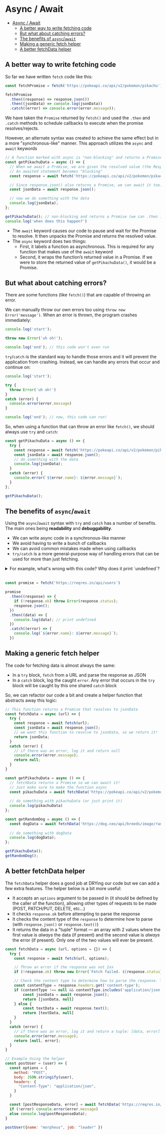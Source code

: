 # Async / Await

- [Async / Await](#async--await)
  - [A better way to write fetching code](#a-better-way-to-write-fetching-code)
  - [But what about catching errors?](#but-what-about-catching-errors)
  - [The benefits of `async`/`await`](#the-benefits-of-asyncawait)
  - [Making a generic fetch helper](#making-a-generic-fetch-helper)
  - [A better fetchData helper](#a-better-fetchdata-helper)


## A better way to write fetching code

So far we have written `fetch` code like this:

```js
const fetchPromise = fetch('https://pokeapi.co/api/v2/pokemon/pikachu');

fetchPromise
  .then((response) => response.json())
  .then((jsonData) => console.log(jsonData))
  .catch((error) => console.error(error.message));
```

We have taken the `Promise` returned by `fetch()` and used the `.then` and `.catch` methods to schedule callbacks to execute when the promise resolves/rejects.

However, an alternate syntax was created to achieve the same effect but in a more "synchronous-like" manner. This approach utilizes the `async` and `await` keywords

```jsx
// A function marked with async is "non-blocking" and returns a Promise
const getPikachuData = async () => { 
  // When we await a Promise, we are given the resolved value (the Response object)
  // An awaited statement becomes "blocking"
  const response = await fetch('https://pokeapi.co/api/v2/pokemon/pikachu');

  // Since response.json() also returns a Promise, we can await it too.
  const jsonData = await response.json();

  // now we do something with the data
  console.log(jsonData);
};

getPikachuData(); // non-blocking and returns a Promise (we can .then it if we wanted to)
console.log('when does this happen?') 
```

- The `await` keyword causes our code to pause and wait for the Promise to resolve. It then unpacks the Promise and returns the resolved value.
- The `async` keyword does two things:
    - First, it labels a function as asynchronous. This is required for any function that makes use of the `await` keyword
    - Second, it wraps the function’s returned value in a Promise. If we were to store the returned value of `getPikachuData()`, it would be a Promise.

## But what about catching errors?

There are some functions (like `fetch()`) that are capable of throwing an error. 

We can manually throw our own errors too using `throw new Error('message')`. When an error is thrown, the program crashes immediately:

```js
console.log('start');

throw new Error('uh oh!');

console.log('end'); // this code won't even run
```

`try`/`catch` is the standard way to handle those errors and it will prevent the application from crashing. Instead, we can handle any errors that occur and continue on:

```js
console.log('start');

try {
  throw Error('uh oh!')
}
catch (error) {
  console.error(error.message)
}

console.log('end'); // now, this code can run!
```

So, when using a function that can throw an error like `fetch()`, we should always use `try` and `catch`:

```js
const getPikachuData = async () => { 
  try {
    const response = await fetch('https://pokeapi.co/api/v2/pokemon/pikachu');
    const jsonData = await response.json();
    // do something with the data
    console.log(jsonData);
  }
  catch (error) {
    console.error(`${error.name}: ${error.message}`);
  }
};

getPikachuData();
```

## The benefits of `async`/`await`

Using the `async`/`await` syntax with `try` and `catch` has a number of benefits. The main ones being **readability** and **debuggability**.
* We can write async code in a synchronous-like manner
* We avoid having to write a bunch of callbacks
* We can avoid common mistakes made when using callbacks
* `try/catch` is a more general-purpose way of handling errors that can be used for more than just fetching.

<details><summary>For example, what's wrong with this code? Why does it print `undefined`?</summary>

Forgot to return from the first `.then` when chaining to a second `.then`

</details><br>


```js
const promise = fetch('https://reqres.in/api/users')

promise
  .then((response) => {
    if (!response.ok) throw Error(response.status);
    response.json();
  })
  .then((data) => {
    console.log(data); // print undefined
  })
  .catch((error) => {
    console.log(`${error.name}: ${error.message}`);
  })
```

## Making a generic fetch helper

The code for fetching data is almost always the same: 

- In a `try` block, `fetch` from a URL and parse the response as JSON
- In a `catch` block, log the caught `error`. Any error that occurs in the `try` block will be caught by this one shared `catch` block

So, we can refactor our code a bit and create a helper function that abstracts away this logic:

```js
// This function returns a Promise that resolves to jsonData
const fetchData = async (url) => {
  try {
    const response = await fetch(url);
    const jsonData = await response.json();
    // we want this function to resolve to jsonData, so we return it!
    return jsonData; 
  }
  catch (error) {
    // if there was an error, log it and return null
    console.error(error.message);
    return null; 
  }
}

const getPikachuData = async () => {    
  // fetchData returns a Promise so we can await it! 
  // Just make sure to make the function async
  const pikachuData = await fetchData('https://pokeapi.co/api/v2/pokemon/pikachu');
  
  // do something with pikachuData (or just print it)
  console.log(pikachuData)
};

const getRandomDog = async () => {    
  const dogData = await fetchData('https://dog.ceo/api/breeds/image/random');
  
  // do something with dogData
  console.log(dogData);
};

getPikachuData();
getRandomDog();
```

## A better fetchData helper

The `fetchData` helper does a good job at DRYing our code but we can add a few extra features. The helper below is a bit more useful:

* It accepts an `options` argument to be passed in (it should be defined by the caller of the function), allowing other types of requests to be made (POST, PATCH/PUT, DELETE, etc...)
* It checks `response.ok` before attempting to parse the response
* It checks the content type of the `response` to determine how to parse (with `response.json()` or `response.text()`)
* It returns the data in a "tuple" format — an array with 2 values where the first value is _always_ the data (if present) and the second value is _always_ the error (if present). Only one of the two values will ever be present.

```js
const fetchData = async (url, options = {}) => {
  try {
    const response = await fetch(url, options);

    // Throw an error if the response was not 2xx
    if (!response.ok) throw new Error(`Fetch failed. ${response.status} ${response.statusText}`)

    // Check the content type to determine how to parse the response. Then, return a tuple: [data, error]
    const contentType = response.headers.get('content-type');
    if (contentType !== null && contentType.includes('application/json')) {
        const jsonData = await response.json();
        return [jsonData, null]
    } else {
        const textData = await response.text();
        return [textData, null]
    }
  }
  catch (error) {
    // if there was an error, log it and return a tuple: [data, error]
    console.error(error.message);
    return [null, error]; 
  }
}

// Example Using the helper
const postUser = (user) => {
  const options = {
    method: "POST",
    body: JSON.stringify(user),
    headers: {
      "Content-Type": "application/json",
    }
  }

  const [postResponseData, error] = await fetchData('https://reqres.in/api/users', options);
  if (!error) console.error(error.message)
  else console.log(postResponseData);
}

postUser({name: "morpheus", job: "leader" })
```
